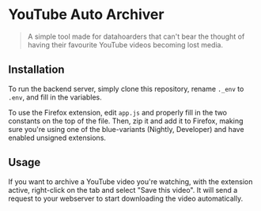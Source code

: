 # YouTube Auto Archiver
> A simple tool made for datahoarders that can't bear the thought of having their favourite YouTube videos becoming lost media.

## Installation

To run the backend server, simply clone this repository, rename `._env` to `.env`, and fill in the variables.

To use the Firefox extension, edit `app.js` and properly fill in the two constants on the top of the file. Then, zip it and add it to Firefox, making sure you're using one of the blue-variants (Nightly, Developer) and have enabled unsigned extensions.

## Usage

If you want to archive a YouTube video you're watching, with the extension active, right-click on the tab and select "Save this video". It will send a request to your webserver to start downloading the video automatically.